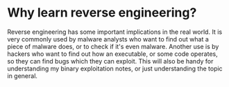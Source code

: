 # Why learn reverse engineering?

Reverse engineering has some important implications in the real world. It is very commonly used by malware analysts who want to find out what a piece of malware does, or to check if it's even malware. Another use is by hackers who want to find out how an executable, or some code operates, so they can find bugs which they can exploit. This will also be handy for understanding my binary exploitation notes, or just understanding the topic in general.

